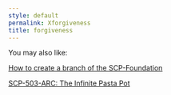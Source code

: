 ```yaml
---
style: default
permalink: Xforgiveness
title: forgiveness
---
```

You may also like:

[How to create a branch of the SCP-Foundation](http://scp-wiki.net/how-to-create-a-branch-of-the-scp-foundation)

[SCP-503-ARC: The Infinite Pasta Pot](http://scp-wiki.net/scp-503-arc)
